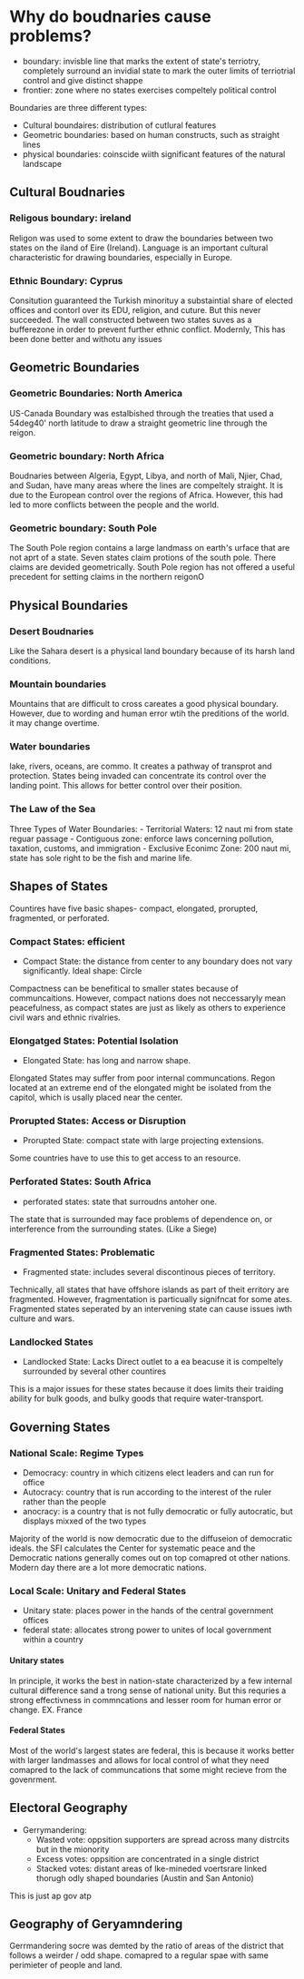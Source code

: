 # Why do boudnaries cause problems?
- boundary: invisble line that marks the extent of state's terriotry, completely surround an invidial state to mark the outer limits of terriotrial control and give distinct shappe 
- frontier: zone where no states exercises compeltely political control

Boundaries are three different types:

  - Cultural boundaires: distribution of cutlural features
  - Geometric boundaries: based on human constructs, such as straight lines
  - physical boundaries: coinscide wiith significant features of the natural landscape


## Cultural Boudnaries

### Religous boundary: ireland
Religon was used to some extent to draw the boundaries between two states on the iland of Eire (Ireland). Language is an important cultural characteristic for drawing boundaries, especially in Europe. 

### Ethnic Boundary: Cyprus 
Consitution guaranteed the Turkish minorituy a substaintial share of elected offices and contorl over its EDU, religion, and cuture. But this never succeeded. The wall constructed between two states suves as a bufferezone in order to prevent further ethnic conflict. Modernly, This has been done better and withotu any issues

## Geometric Boundaries

### Geometric Boundaries: North America
US-Canada Boundary was estalbished through the treaties that used a 54deg40' north latitude to draw a straight geometric line through the reigon.

### Geometric boundary: North Africa
Boudnaries between Algeria, Egypt, Libya, and north of Mali, Njier, Chad, and Sudan, have many areas where the lines are compeltely straight. It is due to the European control over the regions of Africa. However, this had led to more conflicts between the people and the world.

### Geometric boundary: South Pole
The South Pole region contains a large landmass on earth's urface that are not aprt of a state. Seven states claim protions of the south pole. There claims are devided geometrically. South Pole region has not offered a useful precedent for setting claims in the northern reigonO

## Physical Boundaries

### Desert Boudnaries
Like the Sahara desert is a physical land boundary because of its harsh land conditions. 

### Mountain boundaries
Mountains that are difficult to cross careates a good physical boundary. However, due to wording and human error wtih the preditions of the world. it may change overtime.

### Water boundaries
lake, rivers, oceans, are commo. It creates a pathway of transprot and protection. States being invaded can concentrate its control over the landing point. This allows for better control over their position. 

### The Law of the Sea
Three Types of Water Boundaries:
    - Territorial Waters: 12 naut mi from state reguar passage 
    - Contiguous zone: enforce laws concerning pollution, taxation, customs, and immigration
    - Exclusive Econimc Zone: 200 naut mi, state has sole right to be the fish and marine life.

## Shapes of States
Countires have five basic shapes- compact, elongated, prorupted, fragmented, or perforated. 

### Compact States: efficient
- Compact State: the distance from center to any boundary does not vary significantly. Ideal shape: Circle

Compactness can be benefitical to smaller states because of communcaitions. However, compact nations does not neccessaryly mean peacefulness, as compact states are just as likely as others to experience civil wars and ethnic rivalries.

### Elongatged States: Potential Isolation
- Elongated State: has long and narrow shape. 

Elongated States may suffer from poor internal communcations. Regon located at an extreme end of the elongated might be isolated from the capitol, which is usally placed near the center.

### Prorupted States: Access or Disruption
- Prorupted State: compact state with large projecting extensions.

Some countries have to use this to get access to an resource.

### Perforated States: South Africa
- perforated states: state that surroudns antoher one.

The state that is surrounded may face problems of dependence on, or interference from the surrounding states. (Like a Siege)

### Fragmented States: Problematic
- Fragmented state: includes several discontinous pieces of territory. 

Technically, all states that have offshore islands as part of theit erritory are fragmented. However, fragmentation is particually signifncat for some ates. Fragmented states seperated by an intervening state can cause issues iwth culture and wars. 

### Landlocked States
- Landlocked State: Lacks Direct outlet to a ea beacuse it is compeltely surrounded by several other countires

This is a major issues for these states because it does limits their traiding ability for bulk goods, and bulky goods that require water-transport.


## Governing States

### National Scale: Regime Types
- Democracy: country in which citizens elect leaders and can run for office
- Autocracy: country that is run according to the interest of the ruler rather than the people
- anocracy: is a country that is not fully democratic or fully autocratic,  but displays mixxed of the two types

Majority of the world is now democratic due to the diffuseion of democratic ideals. the SFI calculates the Center for systematic peace and the Democratic nations generally comes out on top comapred ot other nations. Modern day there are a lot more democratic nations. 

### Local Scale: Unitary and Federal States
- Unitary state: places power in the hands of the central government offices
- federal state: allocates strong power to unites of local government within a country

#### Unitary states
In principle, it works the best in nation-state characterized by a few internal cultural difference sand a trong sense of national unity. But this requries a strong effectivness in commncations and lesser room for human error or change. EX. France

#### Federal States
Most of the world's largest states are federal, this is because it works better with larger landmasses and allows for local control of what they need comapred to the lack of communcations that some might recieve from the govenrment.

## Electoral Geography
- Gerrymandering:
  - Wasted vote: oppsition supporters are spread across many distrcits but in the mionority 
  - Excess votes: oppsition are concentrated in a single district
  - Stacked votes: distant areas of lke-mineded voertsrare linked thorugh odly shaped boundaries (Austin and San Antonio)

This is just ap gov atp

## Geography of Geryamndering
Gerrmandering socre was demted by the ratio of areas of the district that follows a weirder / odd shape. comapred to a regular spae with same perimieter of people and land.